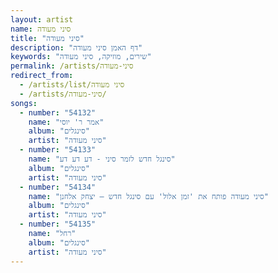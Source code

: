 ```yaml
---
layout: artist
name: סיני מעודה
title: "סיני מעודה"
description: "דף האמן סיני מעודה"
keywords: "שירים, מוזיקה, סיני מעודה"
permalink: /artists/סיני-מעודה
redirect_from:
  - /artists/list/סיני מעודה
  - /artists/סיני-מעודה/
songs:
  - number: "54132"
    name: "אמר ר' יוסי"
    album: "סינגלים"
    artist: "סיני מעודה"
  - number: "54133"
    name: "סינגל חדש לזמר סיני - דע דע דע"
    album: "סינגלים"
    artist: "סיני מעודה"
  - number: "54134"
    name: "סיני מעודה פותח את 'זמן אלול' עם סינגל חדש – יצחק אלחנן"
    album: "סינגלים"
    artist: "סיני מעודה"
  - number: "54135"
    name: "רחל"
    album: "סינגלים"
    artist: "סיני מעודה"
---
```

